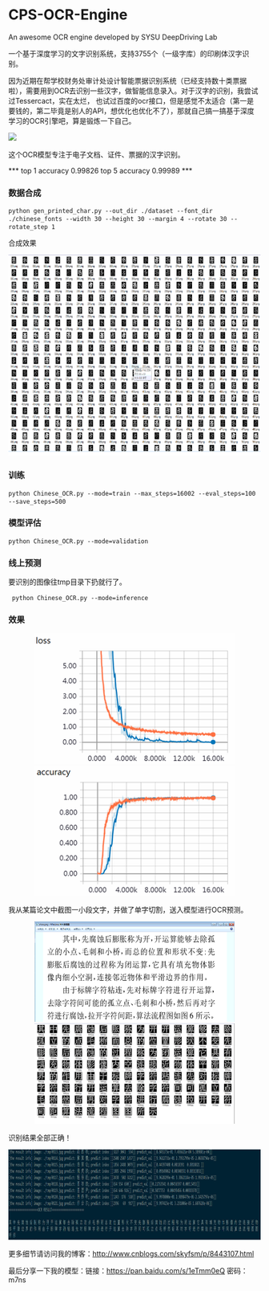 # CPS-OCR-Engine
An awesome OCR engine developed by SYSU DeepDriving Lab

一个基于深度学习的文字识别系统，支持3755个（一级字库）的印刷体汉字识别。

因为近期在帮学校财务处审计处设计智能票据识别系统（已经支持数十类票据啦），需要用到OCR去识别一些汉字，做智能信息录入。对于汉字的识别，我尝试过Tessercact，实在太烂，
也试过百度的ocr接口，但是感觉不太适合（第一是要钱的，第二毕竟是别人的API，想优化也优化不了），那就自己搞一搞基于深度学习的OCR引擎吧，算是锻炼一下自己。

![](./GIF3.gif) 

这个OCR模型专注于电子文档、证件、票据的汉字识别。

*** top 1 accuracy 0.99826 top 5 accuracy 0.99989 ***

### 数据合成
```
python gen_printed_char.py --out_dir ./dataset --font_dir ./chinese_fonts --width 30 --height 30 --margin 4 --rotate 30 --rotate_step 1
```
合成效果
<div align="center">
<img src="./images/404.png" height="400px" width="800px" alt="图片说明" >
</div>

### 训练
```
python Chinese_OCR.py --mode=train --max_steps=16002 --eval_steps=100 --save_steps=500
```

### 模型评估
```
python Chinese_OCR.py --mode=validation
```

### 线上预测
要识别的图像往tmp目录下扔就行了。
```
 python Chinese_OCR.py --mode=inference 
```

### 效果
<div align="center">
<img src="./images/418.png" height="260px" width="400px" alt="图片说明" >
<img src="./images/417.png" height="260px" width="400px" alt="图片说明" >
</div>



我从某篇论文中截图一小段文字，并做了单字切割，送入模型进行OCR预测。
<div align="center">
<img src="./images/410.png" height="200px" width="400px" alt="图片说明" >
<img src="./images/407.png" height="200px" width="400px" alt="图片说明" >
</div>



识别结果全部正确！
<div align="center">
<img src="./images/408.png" height="180px" width="1000px" alt="图片说明" >
</div>


更多细节请访问我的博客：http://www.cnblogs.com/skyfsm/p/8443107.html

最后分享一下我的模型：链接：https://pan.baidu.com/s/1eTmm0eQ 密码：m7ns

